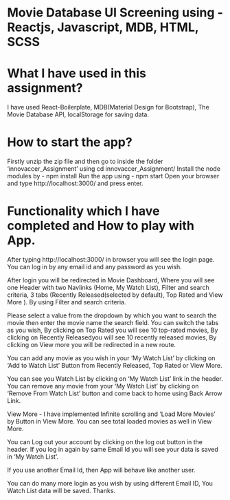 # Movie Database UI Screening using - Reactjs, Javascript, MDB, HTML, SCSS 

# What I have used in this assignment?
I have used React-Boilerplate, MDB(Material Design for Bootstrap), The Movie Database API, localStorage for saving data.

# How to start the app?
Firstly unzip the zip file and then go to inside the folder ‘innovaccer_Assignment’ using cd innovaccer_Assignment/
Install the node modules by -  npm install
Run the app using - npm start
Open your browser and type http://localhost:3000/ and press enter.

# Functionality which I have completed and How to play with App.
After typing http://localhost:3000/ in browser you will see the login page. You can log in by any email id and any password as you wish.

After login you will be redirected in Movie Dashboard, Where you will see one Header with two Navlinks (Home, My Watch List), Filter and search criteria, 3 tabs (Recently Released(selected by default), Top Rated and View More ).
By using Filter and search criteria.

Please select a value from the dropdown by which you want to search the movie then enter the movie name the search field.
You can switch the tabs as you wish, By clicking on Top Rated you will see 10 top-rated movies, By clicking on Recently Releasedyou will see 10 recently released movies, By clicking on View more you will be redirected in a new route.

You can add any movie as you wish in your ‘My Watch List’ by clicking on ‘Add to Watch List’ Button from Recently Released, Top Rated or View More.

You can see you Watch List by clicking on ‘My Watch List’ link in the header. You can remove any movie from your ‘My Watch List’ by clicking on ‘Remove From Watch List’ button and come back to home using Back Arrow Link.

View More - I have implemented Infinite scrolling and ‘Load More Movies’ by Button in View More. You can see total loaded movies as well in View More.

You can Log out your account by clicking on the log out button in the header. If you log in again by same Email Id you will see your data is saved in ‘My Watch List’. 

If you use another Email Id, then App will behave like another user.

You can do many more login as you wish by using different Email ID, You Watch List data will be saved.
Thanks.
